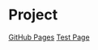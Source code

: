 # Project

[GitHub Pages](https://av-html.github.io/project)
[Test Page](https://av-html.github.io/project/#/test)

